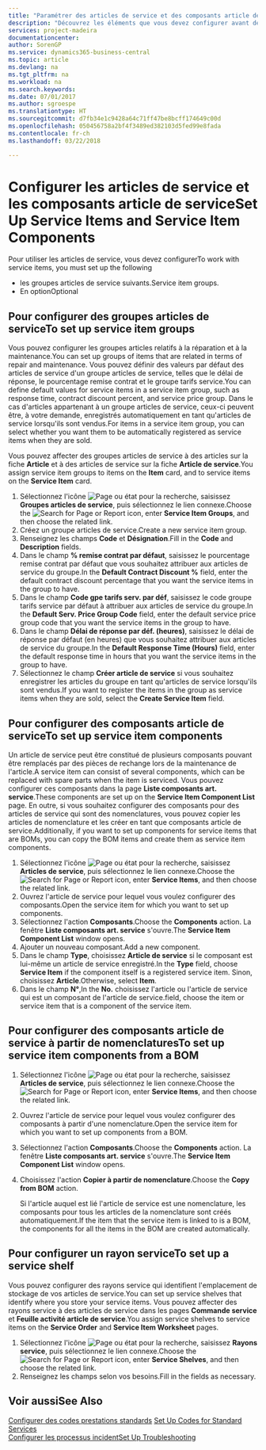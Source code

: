 ```yaml
---
title: "Paramétrer des articles de service et des composants article de service | Microsoft Docs"
description: "Découvrez les éléments que vous devez configurer avant de pouvoir utiliser des articles de service, notamment les valeurs par défaut telles que le délai de réponse, le pourcentage remise contrat et le groupe tarifs service."
services: project-madeira
documentationcenter: 
author: SorenGP
ms.service: dynamics365-business-central
ms.topic: article
ms.devlang: na
ms.tgt_pltfrm: na
ms.workload: na
ms.search.keywords: 
ms.date: 07/01/2017
ms.author: sgroespe
ms.translationtype: HT
ms.sourcegitcommit: d7fb34e1c9428a64c71ff47be8bcff174649c00d
ms.openlocfilehash: 050456758a2bf4f3489ed382103d5fed99e8fada
ms.contentlocale: fr-ch
ms.lasthandoff: 03/22/2018

---
```

# <a name="set-up-service-items-and-service-item-components"></a><span data-ttu-id="2cf2e-103">Configurer les articles de service et les composants article de service</span><span class="sxs-lookup"><span data-stu-id="2cf2e-103">Set Up Service Items and Service Item Components</span></span>
<span data-ttu-id="2cf2e-104">Pour utiliser les articles de service, vous devez configurer</span><span class="sxs-lookup"><span data-stu-id="2cf2e-104">To work with service items, you must set up the following</span></span>

* <span data-ttu-id="2cf2e-105">les groupes articles de service suivants.</span><span class="sxs-lookup"><span data-stu-id="2cf2e-105">Service item groups.</span></span>
* <span data-ttu-id="2cf2e-106">En option</span><span class="sxs-lookup"><span data-stu-id="2cf2e-106">Optional</span></span>

## <a name="to-set-up-service-item-groups"></a><span data-ttu-id="2cf2e-107">Pour configurer des groupes articles de service</span><span class="sxs-lookup"><span data-stu-id="2cf2e-107">To set up service item groups</span></span>
<span data-ttu-id="2cf2e-108">Vous pouvez configurer les groupes articles relatifs à la réparation et à la maintenance.</span><span class="sxs-lookup"><span data-stu-id="2cf2e-108">You can set up groups of items that are related in terms of repair and maintenance.</span></span> <span data-ttu-id="2cf2e-109">Vous pouvez définir des valeurs par défaut des articles de service d'un groupe articles de service, telles que le délai de réponse, le pourcentage remise contrat et le groupe tarifs service.</span><span class="sxs-lookup"><span data-stu-id="2cf2e-109">You can define default values for service items in a service item group, such as response time, contract discount percent, and service price group.</span></span> <span data-ttu-id="2cf2e-110">Dans le cas d'articles appartenant à un groupe articles de service, ceux-ci peuvent être, à votre demande, enregistrés automatiquement en tant qu'articles de service lorsqu'ils sont vendus.</span><span class="sxs-lookup"><span data-stu-id="2cf2e-110">For items in a service item group, you can select whether you want them to be automatically registered as service items when they are sold.</span></span>  

<span data-ttu-id="2cf2e-111">Vous pouvez affecter des groupes articles de service à des articles sur la fiche **Article** et à des articles de service sur la fiche **Article de service**.</span><span class="sxs-lookup"><span data-stu-id="2cf2e-111">You assign service item groups to items on the **Item** card, and to service items on the **Service Item** card.</span></span>  

1. <span data-ttu-id="2cf2e-112">Sélectionnez l'icône ![Page ou état pour la recherche](media/ui-search/search_small.png "Page ou état pour la recherche"), saisissez **Groupes articles de service**, puis sélectionnez le lien connexe.</span><span class="sxs-lookup"><span data-stu-id="2cf2e-112">Choose the ![Search for Page or Report](media/ui-search/search_small.png "Search for Page or Report icon") icon, enter **Service Item Groups**, and then choose the related link.</span></span>  
2. <span data-ttu-id="2cf2e-113">Créez un groupe articles de service.</span><span class="sxs-lookup"><span data-stu-id="2cf2e-113">Create a new service item group.</span></span>  
3. <span data-ttu-id="2cf2e-114">Renseignez les champs **Code** et **Désignation**.</span><span class="sxs-lookup"><span data-stu-id="2cf2e-114">Fill in the **Code** and **Description** fields.</span></span>  
4. <span data-ttu-id="2cf2e-115">Dans le champ **% remise contrat par défaut**, saisissez le pourcentage remise contrat par défaut que vous souhaitez attribuer aux articles de service du groupe.</span><span class="sxs-lookup"><span data-stu-id="2cf2e-115">In the **Default Contract Discount %** field, enter the default contract discount percentage that you want the service items in the group to have.</span></span>  
5. <span data-ttu-id="2cf2e-116">Dans le champ **Code gpe tarifs serv. par déf**, saisissez le code groupe tarifs service par défaut à attribuer aux articles de service du groupe.</span><span class="sxs-lookup"><span data-stu-id="2cf2e-116">In the **Default Serv. Price Group Code** field, enter the default service price group code that you want the service items in the group to have.</span></span>  
6. <span data-ttu-id="2cf2e-117">Dans le champ **Délai de réponse par déf. (heures)**, saisissez le délai de réponse par défaut (en heures) que vous souhaitez attribuer aux articles de service du groupe.</span><span class="sxs-lookup"><span data-stu-id="2cf2e-117">In the **Default Response Time (Hours)** field, enter the default response time in hours that you want the service items in the group to have.</span></span>  
7. <span data-ttu-id="2cf2e-118">Sélectionnez le champ **Créer article de service** si vous souhaitez enregistrer les articles du groupe en tant qu'articles de service lorsqu'ils sont vendus.</span><span class="sxs-lookup"><span data-stu-id="2cf2e-118">If you want to register the items in the group as service items when they are sold, select the **Create Service Item** field.</span></span>  

## <a name="to-set-up-service-item-components"></a><span data-ttu-id="2cf2e-119">Pour configurer des composants article de service</span><span class="sxs-lookup"><span data-stu-id="2cf2e-119">To set up service item components</span></span>
<span data-ttu-id="2cf2e-120">Un article de service peut être constitué de plusieurs composants pouvant être remplacés par des pièces de rechange lors de la maintenance de l'article.</span><span class="sxs-lookup"><span data-stu-id="2cf2e-120">A service item can consist of several components, which can be replaced with spare parts when the item is serviced.</span></span> <span data-ttu-id="2cf2e-121">Vous pouvez configurer ces composants dans la page **Liste composants art. service**.</span><span class="sxs-lookup"><span data-stu-id="2cf2e-121">These components are set up on the **Service Item Component List** page.</span></span> <span data-ttu-id="2cf2e-122">En outre, si vous souhaitez configurer des composants pour des articles de service qui sont des nomenclatures, vous pouvez copier les articles de nomenclature et les créer en tant que composants article de service.</span><span class="sxs-lookup"><span data-stu-id="2cf2e-122">Additionally, if you want to set up components for service items that are BOMs, you can copy the BOM items and create them as service item components.</span></span>

1. <span data-ttu-id="2cf2e-123">Sélectionnez l'icône ![Page ou état pour la recherche](media/ui-search/search_small.png "Page ou état pour la recherche"), saisissez **Articles de service**, puis sélectionnez le lien connexe.</span><span class="sxs-lookup"><span data-stu-id="2cf2e-123">Choose the ![Search for Page or Report](media/ui-search/search_small.png "Search for Page or Report icon") icon, enter **Service Items**, and then choose the related link.</span></span>
2. <span data-ttu-id="2cf2e-124">Ouvrez l'article de service pour lequel vous voulez configurer des composants.</span><span class="sxs-lookup"><span data-stu-id="2cf2e-124">Open the service item for which you want to set up components.</span></span>  
3. <span data-ttu-id="2cf2e-125">Sélectionnez l'action **Composants**.</span><span class="sxs-lookup"><span data-stu-id="2cf2e-125">Choose the **Components** action.</span></span> <span data-ttu-id="2cf2e-126">La fenêtre **Liste composants art. service** s'ouvre.</span><span class="sxs-lookup"><span data-stu-id="2cf2e-126">The **Service Item Component List** window opens.</span></span>  
4. <span data-ttu-id="2cf2e-127">Ajouter un nouveau composant.</span><span class="sxs-lookup"><span data-stu-id="2cf2e-127">Add a new component.</span></span>  
5. <span data-ttu-id="2cf2e-128">Dans le champ **Type**, choisissez **Article de service** si le composant est lui-même un article de service enregistré.</span><span class="sxs-lookup"><span data-stu-id="2cf2e-128">In the **Type** field, choose **Service Item** if the component itself is a registered service item.</span></span> <span data-ttu-id="2cf2e-129">Sinon, choisissez **Article**.</span><span class="sxs-lookup"><span data-stu-id="2cf2e-129">Otherwise, select **Item**.</span></span>  
6. <span data-ttu-id="2cf2e-130">Dans le champ **N°**,</span><span class="sxs-lookup"><span data-stu-id="2cf2e-130">In the **No.**</span></span> <span data-ttu-id="2cf2e-131">choisissez l'article ou l'article de service qui est un composant de l'article de service.</span><span class="sxs-lookup"><span data-stu-id="2cf2e-131">field, choose the item or service item that is a component of the service item.</span></span>  

## <a name="to-set-up-service-item-components-from-a-bom"></a><span data-ttu-id="2cf2e-132">Pour configurer des composants article de service à partir de nomenclatures</span><span class="sxs-lookup"><span data-stu-id="2cf2e-132">To set up service item components from a BOM</span></span>
1.  <span data-ttu-id="2cf2e-133">Sélectionnez l'icône ![Page ou état pour la recherche](media/ui-search/search_small.png "Page ou état pour la recherche"), saisissez **Articles de service**, puis sélectionnez le lien connexe.</span><span class="sxs-lookup"><span data-stu-id="2cf2e-133">Choose the ![Search for Page or Report](media/ui-search/search_small.png "Search for Page or Report icon") icon, enter **Service Items**, and then choose the related link.</span></span>  
2. <span data-ttu-id="2cf2e-134">Ouvrez l'article de service pour lequel vous voulez configurer des composants à partir d'une nomenclature.</span><span class="sxs-lookup"><span data-stu-id="2cf2e-134">Open the service item for which you want to set up components from a BOM.</span></span>  
3. <span data-ttu-id="2cf2e-135">Sélectionnez l'action **Composants**.</span><span class="sxs-lookup"><span data-stu-id="2cf2e-135">Choose the **Components** action.</span></span> <span data-ttu-id="2cf2e-136">La fenêtre **Liste composants art. service** s'ouvre.</span><span class="sxs-lookup"><span data-stu-id="2cf2e-136">The **Service Item Component List** window opens.</span></span>  
4. <span data-ttu-id="2cf2e-137">Choisissez l'action **Copier à partir de nomenclature**.</span><span class="sxs-lookup"><span data-stu-id="2cf2e-137">Choose the **Copy from BOM** action.</span></span>  

    <span data-ttu-id="2cf2e-138">Si l'article auquel est lié l'article de service est une nomenclature, les composants pour tous les articles de la nomenclature sont créés automatiquement.</span><span class="sxs-lookup"><span data-stu-id="2cf2e-138">If the item that the service item is linked to is a BOM, the components for all the items in the BOM are created automatically.</span></span>  

## <a name="to-set-up-a-service-shelf"></a><span data-ttu-id="2cf2e-139">Pour configurer un rayon service</span><span class="sxs-lookup"><span data-stu-id="2cf2e-139">To set up a service shelf</span></span>
<span data-ttu-id="2cf2e-140">Vous pouvez configurer des rayons service qui identifient l'emplacement de stockage de vos articles de service.</span><span class="sxs-lookup"><span data-stu-id="2cf2e-140">You can set up service shelves that identify where you store your service items.</span></span> <span data-ttu-id="2cf2e-141">Vous pouvez affecter des rayons service à des articles de service dans les pages **Commande service** et **Feuille activité article de service**.</span><span class="sxs-lookup"><span data-stu-id="2cf2e-141">You assign service shelves to service items on the **Service Order** and **Service Item Worksheet** pages.</span></span>  

1. <span data-ttu-id="2cf2e-142">Sélectionnez l'icône ![Page ou état pour la recherche](media/ui-search/search_small.png "Page ou état pour la recherche"), saisissez **Rayons service**, puis sélectionnez le lien connexe.</span><span class="sxs-lookup"><span data-stu-id="2cf2e-142">Choose the ![Search for Page or Report](media/ui-search/search_small.png "Search for Page or Report icon") icon, enter **Service Shelves**, and then choose the related link.</span></span>
2. <span data-ttu-id="2cf2e-143">Renseignez les champs selon vos besoins.</span><span class="sxs-lookup"><span data-stu-id="2cf2e-143">Fill in the fields as necessary.</span></span>

## <a name="see-also"></a><span data-ttu-id="2cf2e-144">Voir aussi</span><span class="sxs-lookup"><span data-stu-id="2cf2e-144">See Also</span></span>
<span data-ttu-id="2cf2e-145">[Configurer des codes prestations standards](service-how-setup-service-coding.md) </span><span class="sxs-lookup"><span data-stu-id="2cf2e-145">[Set Up Codes for Standard Services](service-how-setup-service-coding.md) </span></span>  
[<span data-ttu-id="2cf2e-146">Configurer les processus incident</span><span class="sxs-lookup"><span data-stu-id="2cf2e-146">Set Up Troubleshooting</span></span>](service-how-setup-troubleshooting.md)

